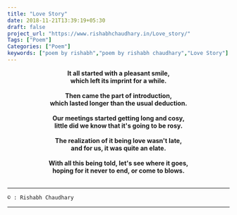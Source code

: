 ```yaml
---
title: "Love Story"
date: 2018-11-21T13:39:19+05:30
draft: false
project_url: "https://www.rishabhchaudhary.in/Love_story/"
Tags: ["Poem"]
Categories: ["Poem"]
keywords: ["poem by rishabh","poem by rishabh chaudhary","Love Story"]
---
```



<center><b>
It all started with a pleasant smile,<br>
which left its imprint for a while.<br><br>
Then came the part of introduction,<br>
which lasted longer than the usual deduction.<br><br>
Our meetings started getting long and cosy,<br>
little did we know that it's going to be rosy.<br><br>
The realization of it being love wasn't late,<br>
and for us, it was quite an elate.<br><br>
With all this being told, let's see where it goes,<br>
hoping for it never to end, or come to blows.<br><br>
</b></center>

___________________________________________
```
© : Rishabh Chaudhary
```

___________________________________________
